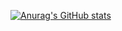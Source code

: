 [![Anurag's GitHub stats](https://github-readme-stats.vercel.app/api?username=allengueco&hide=stars,commits,prs,issues,contribs)](https://github.com/anuraghazra/github-readme-stats)

